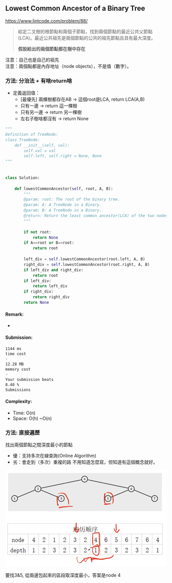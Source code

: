 ## Lowest Common Ancestor of a Binary Tree
https://www.lintcode.com/problem/88/
>給定二叉樹的根節點和兩個子節點，找到兩個節點的最近公共父節點(LCA)。最近公共祖先是兩個節點的公共的祖先節點且具有最大深度。
>
>**假設給出的兩個節點都在樹中存在**

注意：自己也是自己的祖先\
注意：兩個點都是內存地址（node objects），不是值（數字）。

### 方法: 分治法 + 有啥return啥
- 定義返回值：
  - [最優先] 兩棵樹都存在AB -> 這個root是LCA, return LCA(A,B)
  - 只有一邊 -> return 這一棵樹
  - 只有另一邊 -> return 另一棵樹
  - 左右子樹啥都沒有 -> return None
```python
"""
Definition of TreeNode:
class TreeNode:
    def __init__(self, val):
        self.val = val
        self.left, self.right = None, None
"""


class Solution:
    
    def lowestCommonAncestor(self, root, A, B):
        """
        @param: root: The root of the binary tree.
        @param: A: A TreeNode in a Binary.
        @param: B: A TreeNode in a Binary.
        @return: Return the least common ancestor(LCA) of the two nodes.
        """
        
        if not root:
            return None
        if A==root or B==root:
            return root

        left_div = self.lowestCommonAncestor(root.left, A, B)
        right_div = self.lowestCommonAncestor(root.right, A, B)
        if left_div and right_div:
            return root
        if left_div:
            return left_div
        if right_div:
            return right_div
        return None
```
#### Remark:
- 
#### Submission:
```
1144 ms
time cost
·
12.28 MB
memory cost
·
Your submission beats
8.40 %
Submissions
```
#### Complexity:
- Time: O(n)
- Space: O(h) ~O(n)

### 方法: 直接遍歷
找出兩個節點之間深度最小的節點
- 優：支持多次在線查詢(Online Algorithm)
- 劣：會走到（多次）重複的路
不用知道怎麼寫，但知道有這個概念就好。

![](../images/88_LCA_traversal.png)

要找3&5, 從兩邊包起來的區段取深度最小，答案是node 4
